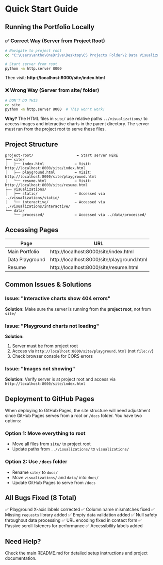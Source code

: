# Quick Start Guide

## Running the Portfolio Locally

### ✅ Correct Way (Server from Project Root)

```bash
# Navigate to project root
cd "C:\Users\antho\OneDrive\Desktop\CS Projects Folder\2 Data Visualization Portfolio Site"

# Start server from root
python -m http.server 8000
```

Then visit: **http://localhost:8000/site/index.html**

### ❌ Wrong Way (Server from site/ folder)

```bash
# DON'T DO THIS
cd site
python -m http.server 8000  # This won't work!
```

**Why?** The HTML files in `site/` use relative paths `../visualizations/` to access images and interactive charts in the parent directory. The server must run from the project root to serve these files.

## Project Structure

```
project-root/                    ← Start server HERE
├── site/
│   ├── index.html              ← Visit: http://localhost:8000/site/index.html
│   ├── playground.html         ← Visit: http://localhost:8000/site/playground.html
│   └── resume.html             ← Visit: http://localhost:8000/site/resume.html
├── visualizations/
│   ├── static/                 ← Accessed via ../visualizations/static/
│   └── interactive/            ← Accessed via ../visualizations/interactive/
└── data/
    └── processed/              ← Accessed via ../data/processed/
```

## Accessing Pages

| Page | URL |
|------|-----|
| Main Portfolio | http://localhost:8000/site/index.html |
| Data Playground | http://localhost:8000/site/playground.html |
| Resume | http://localhost:8000/site/resume.html |

## Common Issues & Solutions

### Issue: "Interactive charts show 404 errors"
**Solution:** Make sure the server is running from the **project root**, not from `site/`

### Issue: "Playground charts not loading"
**Solution:**
1. Server must be from project root
2. Access via `http://localhost:8000/site/playground.html` (not `file://`)
3. Check browser console for CORS errors

### Issue: "Images not showing"
**Solution:** Verify server is at project root and access via `http://localhost:8000/site/index.html`

## Deployment to GitHub Pages

When deploying to GitHub Pages, the site structure will need adjustment since GitHub Pages serves from a root or `/docs` folder. You have two options:

### Option 1: Move everything to root
- Move all files from `site/` to project root
- Update paths from `../visualizations/` to `visualizations/`

### Option 2: Use `/docs` folder
- Rename `site/` to `docs/`
- Move `visualizations/` and `data/` into `docs/`
- Update GitHub Pages to serve from `/docs`

## All Bugs Fixed (8 Total)

✅ Playground X-axis labels corrected
✅ Column name mismatches fixed
✅ Missing `requests` library added
✅ Empty data validation added
✅ Null safety throughout data processing
✅ URL encoding fixed in contact form
✅ Passive scroll listeners for performance
✅ Accessibility labels added

## Need Help?

Check the main README.md for detailed setup instructions and project documentation.
